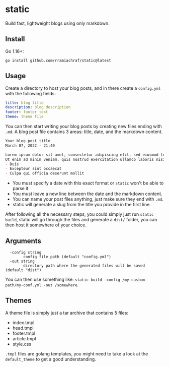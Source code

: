 # static
Build fast, lightweight blogs using only markdown.

## Install
Go 1.16+:
```
go install github.com/rramiachraf/static@latest
```

## Usage
Create a directory to host your blog posts, and in there create a `config.yml` with the following fields:

```yaml
title: blog title
description: blog description
footer: footer text
theme: theme file
```

You can then start writing your blog posts by creating new files ending with `.md`.
A blog post file contains 3 areas: title, date, and the markdown content.

```md
Your blog post title
March 07, 2022 - 21:40

Lorem ipsum dolor sit amet, consectetur adipiscing elit, sed eiusmod tempor incididunt ut labore et dolore. 
Ut enim ad minim veniam, quis nostrud exercitation ullamco laboris nisi ut aliquip ex:
- Duis
- Excepteur sint occaecat
- Culpa qui officia deserunt mollit
```

* You must specify a date with this exact format or `static` won't be able to parse it
* You must leave a new line between the date and the markdown content.
* You can name your post files anything, just make sure they end with `.md`.
* static will generate a slug from the title you provide in the first line.

After following all the necessary steps, you could simply just run `static build`, static will go through the files and generate a `dist/` folder, you can then host it somewhere of your choice.

## Arguments
```
  -config string
    	config file path (default "config.yml")
  -out string
    	directory path where the generated files will be saved (default "dist")
```
You can then use something like: `static build -config /my-custom-path/my-conf.yml -out /somewhere`.

## Themes
A theme file is simply just a tar archive that contains 5 files:

- index.tmpl
- head.tmpl
- footer.tmpl
- article.tmpl
- style.css

`.tmpl` files are golang templates, you might need to take a look at the `default_theme` to get a good understanding.
